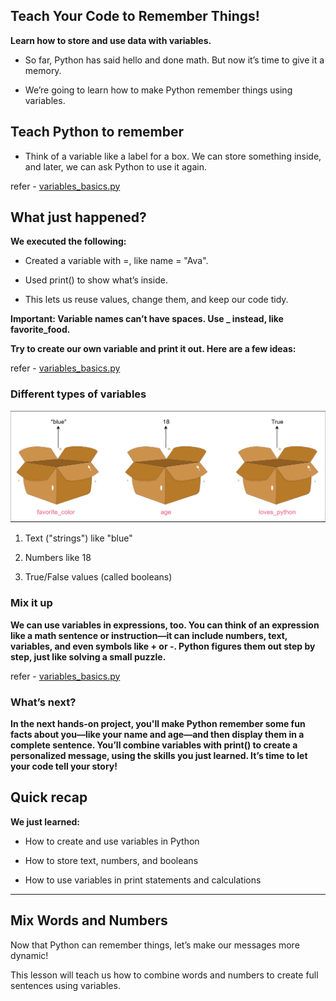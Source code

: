 ## Teach Your Code to Remember Things!

**Learn how to store and use data with variables.**

- So far, Python has said hello and done math. But now it’s time to give it a memory.

- We’re going to learn how to make Python remember things using variables.

## Teach Python to remember

- Think of a variable like a label for a box. We can store something inside, and later, we can ask Python to use it again.

refer - [variables_basics.py](./variables_basics.py)


## What just happened?

**We executed the following:**

- Created a variable with =, like name = "Ava".

- Used print() to show what’s inside.

- This lets us reuse values, change them, and keep our code tidy.

**Important: Variable names can’t have spaces. Use _ instead, like favorite_food.**


**Try to create our own variable and print it out. Here are a few ideas:**

refer - [variables_basics.py](./variables_basics.py)

### Different types of variables

![variables](var.png)


1. Text ("strings") like "blue"

2. Numbers like 18

3. True/False values (called booleans)


### Mix it up


**We can use variables in expressions, too. You can think of an expression like a math sentence or instruction—it can include numbers, text, variables, and even symbols like + or -. Python figures them out step by step, just like solving a small puzzle.**

refer - [variables_basics.py](./variables_basics.py)


### What’s next?

**In the next hands-on project, you'll make Python remember some fun facts about you—like your name and age—and then display them in a complete sentence. You’ll combine variables with print() to create a personalized message, using the skills you just learned. It’s time to let your code tell your story!**

## Quick recap

**We just learned:**

- How to create and use variables in Python

- How to store text, numbers, and booleans

- How to use variables in print statements and calculations

---

## Mix Words and Numbers

Now that Python can remember things, let’s make our messages more dynamic!

This lesson will teach us how to combine words and numbers to create full sentences using variables.






